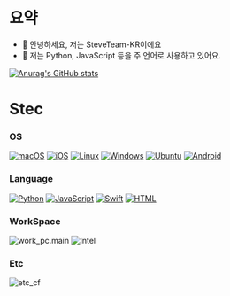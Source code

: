 # 요약
- 👋 안녕하세요, 저는 SteveTeam-KR이에요
- 👀 저는 Python, JavaScript 등을 주 언어로 사용하고 있어요.

[![Anurag's GitHub stats](https://github-readme-stats.vercel.app/api?username=steveteam-kr)](https://github.com/anuraghazra/github-readme-stats)

# Stec
### OS
[![macOS](https://img.shields.io/badge/macOS-000000?logo=apple&logoColor=F0F0F0)](#)
[![iOS](https://img.shields.io/badge/iOS-000000?&logo=apple&logoColor=white)](#)
[![Linux](https://img.shields.io/badge/Linux-FCC624?logo=linux&logoColor=black)](#)
[![Windows](https://custom-icon-badges.demolab.com/badge/Windows-0078D6?logo=windows11&logoColor=white)](#)
[![Ubuntu](https://img.shields.io/badge/Ubuntu-E95420?logo=ubuntu&logoColor=white)](#)
[![Android](https://img.shields.io/badge/Android-3DDC84?logo=android&logoColor=white)](#)
### Language
[![Python](https://img.shields.io/badge/Python-3776AB?logo=python&logoColor=fff)](#)
[![JavaScript](https://img.shields.io/badge/JavaScript-F7DF1E?logo=javascript&logoColor=000)](#)
[![Swift](https://img.shields.io/badge/Swift-F54A2A?logo=swift&logoColor=white)](#)
[![HTML](https://img.shields.io/badge/HTML-%23E34F26.svg?logo=html5&logoColor=white)](#)
### WorkSpace
![work_pc.main](https://img.shields.io/badge/Apple-Silicon-999999?logo=apple&logoColor=white)
![Intel](https://img.shields.io/badge/Intel-Core_Ultra-0071C5?logo=intel&logoColor=white)
### Etc
![etc_cf](https://img.shields.io/badge/Cloudflare-F38020?logo=Cloudflare&logoColor=white)
